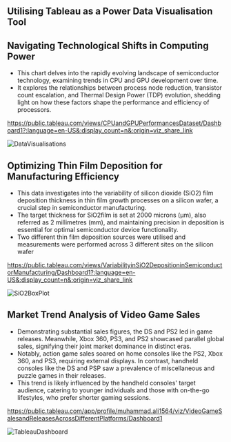 ## Utilising Tableau as a Power Data Visualisation Tool

## Navigating Technological Shifts in Computing Power

- This chart delves into the rapidly evolving landscape of semiconductor technology, examining trends in CPU and GPU development over time.
- It explores the relationships between process node reduction, transistor count escalation, and Thermal Design Power (TDP) evolution, shedding light on how these factors shape the performance and efficiency of processors.


https://public.tableau.com/views/CPUandGPUPerformancesDataset/Dashboard1?:language=en-US&:display_count=n&:origin=viz_share_link

![DataVisualisations](https://i.imgur.com/hPhmtgd.png)

## Optimizing Thin Film Deposition for Manufacturing Efficiency

- This data investigates into the variability of silicon dioxide (SiO2) film deposition thickness in thin film growth processes on a silicon wafer, a crucial step in semiconductor manufacturing.
- The target thickness for SiO2film is set at 2000 microns (μm), also referred as 2 millimetres (mm), and maintaining precision in deposition is essential for optimal semiconductor device functionality.
- Two different thin film deposition sources were utilised and measurements were performed across 3 different sites on the silicon wafer

https://public.tableau.com/views/VariabilityinSiO2DepositioninSemiconductorManufacturing/Dashboard1?:language=en-US&:display_count=n&:origin=viz_share_link 

![SiO2BoxPlot](https://i.imgur.com/kPtEgXC.png)

## Market Trend Analysis of Video Game Sales

- Demonstrating substantial sales figures, the DS and PS2 led in game releases. Meanwhile, Xbox 360, PS3, and PS2 showcased parallel global sales, signifying their joint market dominance in distinct eras.
- Notably, action game sales soared on home consoles like the PS2, Xbox 360, and PS3, requiring external displays. In contrast, handheld consoles like the DS and PSP saw a prevalence of miscellaneous and puzzle games in their releases.
- This trend is likely influenced by the handheld consoles' target audience, catering to younger individuals and those with on-the-go lifestyles, who prefer shorter gaming sessions.

https://public.tableau.com/app/profile/muhammad.ali1564/viz/VideoGameSalesandReleasesAcrossDifferentPlatforms/Dashboard1

![TableauDashboard](https://i.imgur.com/TLf3pz9.png)